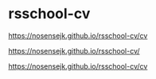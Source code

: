 # rsschool-cv
https://nosensejk.github.io/rsschool-cv/cv

https://nosensejk.github.io/rsschool-cv/

https://nosensejk.github.io/rsschool-cv/cv

